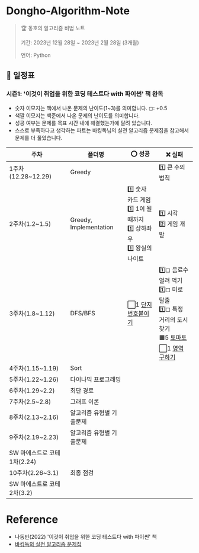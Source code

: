 # Dongho-Algorithm-Note

> 🏆 동호의 알고리즘 비법 노트
>
> 기간: 2023년 12월 28일 ~ 2023년 2월 28일 (3개월)
>
> 언어: Python

## 📅 일정표

### 시즌1: '이것이 취업을 위한 코딩 테스트다 with 파이썬' 책 완독

- 숫자 이모지는 책에서 나온 문제의 난이도(1~3)를 의미합니다. ◻: +0.5
- 색깔 이모지는 백준에서 나온 문제의 난이도를 의미합니다.
- 성공 여부는 문제를 목표 시간 내에 해결했는가에 달려 있습니다.
- 스스로 부족하다고 생각하는 파트는 바킹독님의 실전 알고리즘 문제집을 참고해서 문제를 더 풀었습니다.

| 주차               | 폴더명                 | ⭕ 성공                                                                  | ❌ 실패                                                                          |
| ------------------ | ---------------------- | ------------------------------------------------------------------------ | -------------------------------------------------------------------------------- |
| 1주차(12.28~12.29) | Greedy                 |                                                                          | 1️⃣ 큰 수의 법칙                                                                  |
| 2주차(1.2~1.5)     | Greedy, Implementation | 1️⃣ 숫자 카드 게임<br>1️⃣ 1이 될 때까지<br>1️⃣ 상하좌우<br>1️⃣ 왕실의 나이트 | 1️⃣ 시각<br>2️⃣ 게임 개발                                                          |
| 3주차(1.8~1.12)    | DFS/BFS                | ⬜1 [단지번호붙이기](https://www.acmicpc.net/problem/2667)                                                                  | 1️⃣◻ 음료수 얼려 먹기<br>1️⃣◻ 미로 탈출<br>1️⃣◻ 특정 거리의 도시 찾기<br>🟧5 [토마토](https://www.acmicpc.net/problem/7569)<br>⬜1 [영역 구하기](https://www.acmicpc.net/problem/2583) |
| 4주차(1.15~1.19) | Sort |
| 5주차(1.22~1.26) | 다이나믹 프로그래밍 |
| 6주차(1.29~2.2) | 최단 경로 |
| 7주차(2.5~2.8) | 그래프 이론 |
| 8주차(2.13~2.16) | 알고리즘 유형별 기출문제 |
| 9주차(2.19~2.23) | 알고리즘 유형별 기출문제 |
| SW 마에스트로 코테 1차(2.24) | 
| 10주차(2.26~3.1) | 최종 점검 |
| SW 마에스트로 코테 2차(3.2) |

# Reference

- 나동빈(2022) '이것이 취업을 위한 코딩 테스트다 with 파이썬' 책
- [바킹독의 실전 알고리즘 문제집](https://github.com/encrypted-def/basic-algo-lecture/blob/master/workbook.md)
